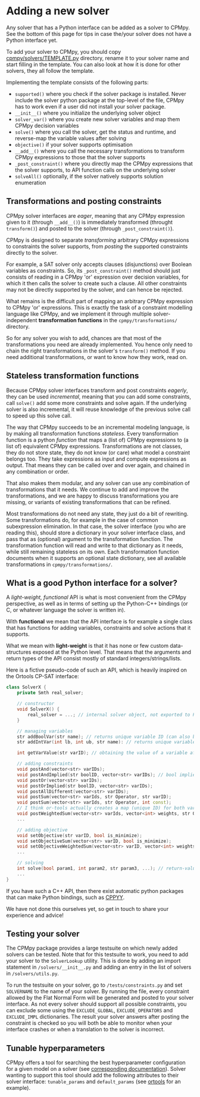 # Adding a new solver

Any solver that has a Python interface can be added as a solver to CPMpy. See the bottom of this page for tips in case the/your solver does not have a Python interface yet.

To add your solver to CPMpy, you should copy [cpmpy/solvers/TEMPLATE.py](https://github.com/CPMpy/cpmpy/blob/master/cpmpy/solvers/TEMPLATE.py) directory, rename it to your solver name and start filling in the template. You can also look at how it is done for other solvers, they all follow the template.

Implementing the template consists of the following parts:

  * `supported()` where you check if the solver package is installed. Never include the solver python package at the top-level of the file, CPMpy has to work even if a user did not install your solver package.
  * `__init__()` where you initialize the underlying solver object
  * `solver_var()` where you create new solver variables and map them CPMpy decision variables
  * `solve()` where you call the solver, get the status and runtime, and reverse-map the variable values after solving
  * `objective()` if your solver supports optimisation
  * `__add__()` where you call the necessary transformations to transform CPMpy expressions to those that the solver supports
  * `_post_constraint()` where you directly map the CPMpy expressions that the solver supports, to API function calls on the underlying solver
  * `solveAll()` optionally, if the solver natively supports solution enumeration

## Transformations and posting constraints

CPMpy solver interfaces are *eager*, meaning that any CPMpy expression given to it (through `__add__()`) is immediately transformed (throught `transform()`) and posted to the solver (through `_post_constraint()`).

CPMpy is designed to separate *transforming* arbitrary CPMpy expressions to constraints the solver supports, from *posting* the supported constraints directly to the solver.

For example, a SAT solver only accepts clauses (disjunctions) over Boolean variables as constraints. So, its `_post_constraint()` method should just consists of reading in a CPMpy 'or' expression over decision variables, for which it then calls the solver to create such a clause. All other constraints may not be directly supported by the solver, and can hence be rejected.

What remains is the difficult part of mapping an arbitrary CPMpy expression to CPMpy 'or' expressions. This is exactly the task of a constraint modelling language like CPMpy, and we implement it through multiple solver-independent **transformation functions** in the `cpmpy/transformations/` directory.

So for any solver you wish to add, chances are that most of the transformations you need are already implemented. You hence only need to chain the right transformations in the solver's `transform()` method. If you need additional transformations, or want to know how they work, read on.

## Stateless transformation functions

Because CPMpy solver interfaces transform and post constraints *eagerly*, they can be used *incremental*, meaning that you can add some constraints, call `solve()` add some more constraints and solve again. If the underlying solver is also incremental, it will reuse knowledge of the previous solve call to speed up this solve call.

The way that CPMpy succeeds to be an incremental modeling language, is by making all transformation functions *stateless*. Every transformation function is a python *function* that maps a (list of) CPMpy expressions to (a list of) equivalent CPMpy expressions. Transformations are not classes, they do not store state, they do not know (or care) what model a constraint belongs too. They take expressions as input and compute expressions as output. That means they can be called over and over again, and chained in any combination or order.

That also makes them modular, and any solver can use any combination of transformations that it needs. We continue to add and improve the transformations, and we are happy to discuss transformations you are missing, or variants of existing transformations that can be refined.

Most transformations do not need any state, they just do a bit of rewriting. Some transformations do, for example in the case of common subexpression elimination. In that case, the solver interface (you who are reading this), should store a dictionary in your solver interface class, and pass that as (optional) argument to the transformation function. The transformation function will read and write to that dictionary as it needs, while still remaining stateless on its own. Each transformation function documents when it supports an optional state dictionary, see all available transformations in `cpmpy/transformations/`.


## What is a good Python interface for a solver?

A *light-weight, functional* API is what is most convenient from the CPMpy perspective, as well as in terms of setting up the Python-C++ bindings (or C, or whatever language the solver is written in).

With **functional** we mean that the API interface is for example a single class that has functions for adding variables, constraints and solve actions that it supports.

What we mean with **light-weight** is that it has none or few custom data-structures exposed at the Python level. That means that the arguments and return types of the API consist mostly of standard integers/strings/lists.

Here is a fictive pseudo-code of such an API, which is heavily inspired on the Ortools CP-SAT interface:

```cpp
class SolverX {
    private Smth real_solver;

    // constructor
    void SolverX() {
        real_solver = ...; // internal solver object, not exported to Python
    }

    // managing variables
    str addBoolVar(str name); // returns unique variable ID (can also be a light-weight struct)
    str addIntVar(int lb, int ub, str name): // returns unique variable ID

    int getVarValue(str varID); // obtaining the value of a variable after solve

    // adding constraints
    void postAnd(vector<str> varIDs);
    void postAndImplied(str boolID, vector<str> varIDs); // bool implies and(vars)
    void postOr(vector<str> varIDs);
    void postOrImplied(str boolID, vector<str> varIDs);
    void postAllDifferent(vector<str> varIDs);
    void postSum(vector<str> varIds, str Operator, str varID);
    void postSum(vector<str> varIds, str Operator, int const);
    // I think or-tools actually creates a map (unique ID) for both variables and constants, so they can be used in the same expression
    void postWeightedSum(vector<str> varIds, vector<int> weights, str Operator, str varID);
    ...

    // adding objective
    void setObjective(str varID, bool is_minimize);
    void setObjectiveSum(vector<str> varID, bool is_minimize);
    void setObjectiveWeightedSum(vector<str> varID, vector<int> weights, bool is_minimize);
    ...

    // solving
    int solve(bool param1, int param2, str param3, ...); // return-value represents return state (opt, sat, unsat, error, ...)
    ...
}
```

If you have such a C++ API, then there exist automatic python packages that can make Python bindings, such as [CPPYY](https://cppyy.readthedocs.io/en/latest/).

We have not done this ourselves yet, so get in touch to share your experience and advice!

## Testing your solver
The CPMpy package provides a large testsuite on which newly added solvers can be tested.
Note that for this testsuite to work, you need to add your solver to the `SolverLookup` utility.
This is done by adding an import statement in `/solvers/__init__.py` and adding an entry in the list of solvers in  `/solvers/utils.py`.

To run the testsuite on your solver, go to `/tests/constraints.py` and set `SOLVERNAME` to the name of your solver. By running the file, every constraint allowed by the Flat Normal Form will be generated and posted to your solver interface.
As not every solver should support all possible constraints, you can exclude some using the `EXCLUDE_GLOBAL`, `EXCLUDE_OPERATORS` and `EXCLUDE_IMPL` dictionaries.
The result your solver answers after posting the constraint is checked so you will both be able to monitor when your interface crashes or when a translation to the solver is incorrect.

## Tunable hyperparameters
CPMpy offers a tool for searching the best hyperparameter configuration for a given model on a solver (see [corresponding documentation](solver_parameters.md)).
Solver wanting to support this tool should add the following attributes to their solver interface: `tunable_params` and `default_params` (see [ortools](https://github.com/CPMpy/cpmpy/blob/11ae35b22357ad9b8d6f47317df2c236c3ef5997/cpmpy/solvers/ortools.py#L473) for an example).

